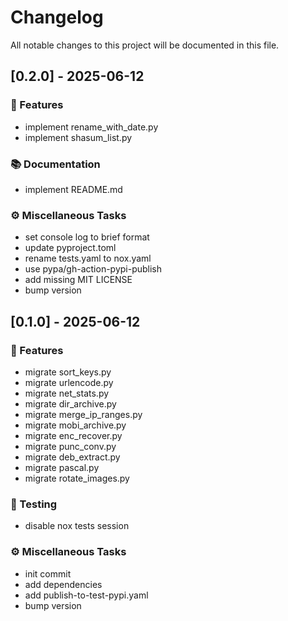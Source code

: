 # Changelog

All notable changes to this project will be documented in this file.

## [0.2.0] - 2025-06-12

### 🚀 Features

- implement rename_with_date.py
- implement shasum_list.py

### 📚 Documentation

- implement README.md

### ⚙️ Miscellaneous Tasks

- set console log to brief format
- update pyproject.toml
- rename tests.yaml to nox.yaml
- use pypa/gh-action-pypi-publish
- add missing MIT LICENSE
- bump version

## [0.1.0] - 2025-06-12

### 🚀 Features

- migrate sort_keys.py
- migrate urlencode.py
- migrate net_stats.py
- migrate dir_archive.py
- migrate merge_ip_ranges.py
- migrate mobi_archive.py
- migrate enc_recover.py
- migrate punc_conv.py
- migrate deb_extract.py
- migrate pascal.py
- migrate rotate_images.py

### 🧪 Testing

- disable nox tests session

### ⚙️ Miscellaneous Tasks

- init commit
- add dependencies
- add publish-to-test-pypi.yaml
- bump version

<!-- generated by git-cliff -->
